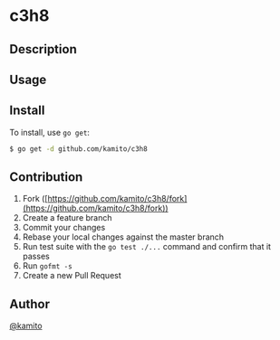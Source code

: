 # c3h8

## Description

## Usage

## Install

To install, use `go get`:

```bash
$ go get -d github.com/kamito/c3h8
```

## Contribution

1. Fork ([https://github.com/kamito/c3h8/fork](https://github.com/kamito/c3h8/fork))
1. Create a feature branch
1. Commit your changes
1. Rebase your local changes against the master branch
1. Run test suite with the `go test ./...` command and confirm that it passes
1. Run `gofmt -s`
1. Create a new Pull Request

## Author

[@kamito](https://github.com/kamito)
